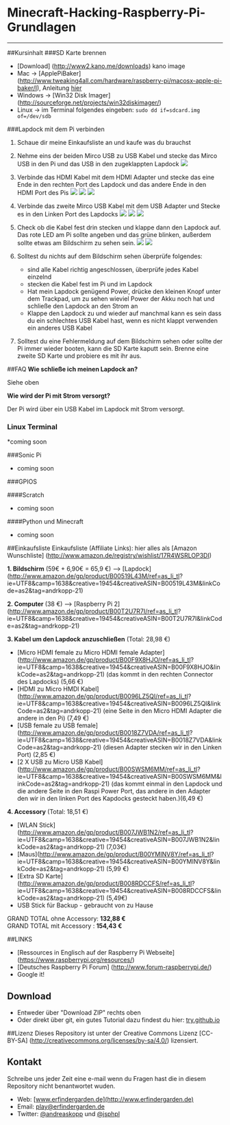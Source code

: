 # Minecraft-Hacking-Raspberry-Pi-Grundlagen


---

##Kursinhalt
###SD Karte brennen
* [Download] (http://www2.kano.me/downloads) kano image 
* Mac -> [ApplePiBaker] (http://www.tweaking4all.com/hardware/raspberry-pi/macosx-apple-pi-baker/I), Anleitung [hier](./imagebrennenmac.md) 
* Windows -> [Win32 Disk Imager] (http://sourceforge.net/projects/win32diskimager/)
* Linux -> im Terminal folgendes eingeben:  `sudo dd if=sdcard.img of=/dev/sdb`

###Lapdock mit dem Pi verbinden
1. Schaue dir meine Einkaufsliste an und kaufe was du brauchst
2. Nehme eins der beiden Mirco USB zu USB Kabel und stecke das Mirco USB in den Pi und das USB in den zugeklappten Lapdock
![](../bilder/verkabelung_1.JPG)
3. Verbinde das HDMI Kabel mit dem HDMI Adapter und stecke das eine Ende in den rechten Port des Lapdock und das andere Ende in den HDMI Port des Pis
![](../bilder/verkabelung_2.JPG)
![](../bilder/verkabelung_3.JPG)
![](../bilder/verkabelung_4.JPG)
4. Verbinde das zweite Mirco USB Kabel mit dem USB Adapter und Stecke es in den Linken Port des Lapdocks
![](../bilder/verkabelung_5.JPG)
![](../bilder/verkabelung_6.JPG)
![](../bilder/verkabelung_7.JPG)
5. Check ob die Kabel fest drin stecken und klappe dann den Lapdock auf. Das rote LED am Pi sollte angeben und das grüne blinken, außerdem sollte etwas am Bildschirm zu sehen sein.
![](../bilder/verkabelung_8.JPG)
![](../bilder/verkabelung_9.JPG)

6. Solltest du nichts auf dem Bildschirm sehen überprüfe folgendes:
	* sind alle Kabel richtig angeschlossen, überprüfe jedes Kabel einzelnd
	* stecken die Kabel fest im Pi und im Lapdock
	* Hat mein Lapdock genügend Power, drücke den kleinen Knopf unter dem Trackpad, um zu sehen wieviel Power der Akku noch hat und schließe den Lapdock an den Strom an
	* Klappe den Lapdock zu und wieder auf
manchmal kann es sein dass du ein schlechtes USB Kabel hast, wenn es nicht klappt verwenden ein anderes USB Kabel  

7. Solltest du eine Fehlermeldung auf dem Bildschirm sehen oder sollte der Pi immer wieder booten, kann die SD Karte kaputt sein. Brenne eine zweite SD Karte und probiere es mit ihr aus.

##FAQ
**Wie schließe ich meinen Lapdock an?**

Siehe oben

**Wie wird der Pi mit Strom versorgt?**

Der Pi wird über ein USB Kabel im Lapdock mit Strom versorgt. 



### Linux Terminal

*coming soon

###Sonic Pi

* coming soon

###GPIOS 

####Scratch

* coming soon

####Python und Minecraft

* coming soon

##Einkaufsliste
Einkaufsliste (Affiliate Links): hier alles als [Amazon Wunschliste] (http://www.amazon.de/registry/wishlist/17R4WSRLOP3DI)**1. Bildschirm** (59€ + 6,90€ = 65,9 €) --> [Lapdock] (http://www.amazon.de/gp/product/B00519L43M/ref=as_li_tl? ie=UTF8&camp=1638&creative=19454&creativeASIN=B00519L43M&linkCode=as2&tag=andrkopp-21)
 **2. Computer** (38 €)--> [Raspberry Pi 2](http://www.amazon.de/gp/product/B00T2U7R7I/ref=as_li_tl? ie=UTF8&camp=1638&creative=19454&creativeASIN=B00T2U7R7I&linkCode=as2&tag=andrkopp-21)**3. Kabel um den Lapdock anzuschließen** (Total: 28,98 €)

* [Micro HDMI female zu Micro HDMI female Adapter](http://www.amazon.de/gp/product/B00F9X8HJO/ref=as_li_tl? ie=UTF8&camp=1638&creative=19454&creativeASIN=B00F9X8HJO&linkCode=as2&tag=andrkopp-21) (das kommt in den rechten Connector des Lapdocks)  (5,66 €)* [HDMI zu Micro HMDI Kabel]  (http://www.amazon.de/gp/product/B0096LZ5QI/ref=as_li_tl? ie=UTF8&camp=1638&creative=19454&creativeASIN=B0096LZ5QI&linkCode=as2&tag=andrkopp-21) (eine Seite in den Micro HDMI Adapter die andere in den Pi) (7,49 €) * [USB female zu USB female](http://www.amazon.de/gp/product/B0018Z7VDA/ref=as_li_tl? ie=UTF8&camp=1638&creative=19454&creativeASIN=B0018Z7VDA&linkCode=as2&tag=andrkopp-21) (diesen Adapter stecken wir in den Linken Port) (2,85 €)* [2 X USB zu Micro USB Kabel]  (http://www.amazon.de/gp/product/B00SWSM6MM/ref=as_li_tl? ie=UTF8&camp=1638&creative=19454&creativeASIN=B00SWSM6MM&linkCode=as2&tag=andrkopp-21)  (das kommt einmal in den Lapdock und die andere Seite in den Raspi Power Port, das andere in den Adapter den wir in den linken Port des Kapdocks gesteckt haben.)(6,49 €)**4. Accessory** (Total: 18,51 €)

* [WLAN Stick](http://www.amazon.de/gp/product/B007JWB1N2/ref=as_li_tl? ie=UTF8&camp=1638&creative=19454&creativeASIN=B007JWB1N2&linkCode=as2&tag=andrkopp-21) (7,03€)  
* [Maus](http://www.amazon.de/gp/product/B00YMINV8Y/ref=as_li_tl? ie=UTF8&camp=1638&creative=19454&creativeASIN=B00YMINV8Y&linkCode=as2&tag=andrkopp-21) (5,99 €)* [Extra SD Karte](http://www.amazon.de/gp/product/B008RDCCFS/ref=as_li_tl? ie=UTF8&camp=1638&creative=19454&creativeASIN=B008RDCCFS&linkCode=as2&tag=andrkopp-21) (5,49€)* USB Stick für Backup - gebraucht von zu HauseGRAND TOTAL ohne Accessory: **132,88 €**      
GRAND TOTAL mit Accessory : **154,43 €**


##LINKS 
* [Ressources in Englisch auf der Raspberry Pi Webseite] (https://www.raspberrypi.org/resources/)
* [Deutsches Raspberry Pi Forum] (http://www.forum-raspberrypi.de/)
* Google it!

## Download

* Entweder über "Download ZIP" rechts oben
* Oder direkt über git, ein gutes Tutorial dazu findest du hier: [try.github.io](https://try.github.io)

##Lizenz
Dieses Repository ist unter der Creative Commons Lizenz [CC-BY-SA] (http://creativecommons.org/licenses/by-sa/4.0/) lizensiert. 


## Kontakt

Schreibe uns jeder Zeit eine e-mail wenn du Fragen hast die in diesem Repository nicht benantwortet wuden. 

* Web: [www.erfindergarden.de](http://www.erfindergarden.de)
* Email: [play@erfindergarden.de](mailto:play@erfindergarden.de)
* Twitter: [@andreaskopp](https://twitter.com/andreaskopp) und [@jsphpl](https://twitter.com/jsphpl)